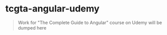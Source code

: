 ﻿# tcgta-angular-udemy

>Work for "The Complete Guide to Angular" course on Udemy will be dumped here
